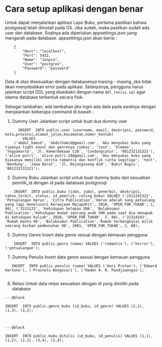 # Cara setup aplikasi dengan benar
Untuk dapat menjalankan aplikasi Lapo Buku, pertama pastikan bahwa postgresql telah diinstall pada OS. Jika sudah, maka pastikan sudah ada user dan database. Soalnya ada diperlukan appsettings.json yang mengarah pada database. appsettings.json akan berisi : 
````
    {
        "Host": "localhost",
        "Port": 5432,
        "Name": "Junpro",
        "User": "postgres",
        "Password": "password"
    }
````
Data di atas disesuaikan dengan databasenya masing - masing, jika tidak akan menyebabkan error pada aplikasi. Selanjutnya, pengguna harus jalankan script DDL yang disediakn dengan nama `ddl_revisi.sql` agar skema database terbentuk secara fisik.

Sebagai tambahan, ada tambahan jika ingin ada data pada awalnya dengan menjalankan beberapa command di bawah : 

 1. Dummy User
 Jalankan script untuk buat dua dummy user
````
      INSERT  INTO public.user (username, email, deskripsi, password, kota,provinsi,alamat_jalan,kecamatan,nomor_kontak) 
        VALUES
    ('abdul_hamid', 'abdulhamid@gmail.com', 'Aku menyukai buku yang tipenya light novel dan genrenya isekai', 'test', 'Sleman', 'Yogyakarta', 'Jl. Kemerdekaan C20', 'Condongcatur', '081232131321'), ('alice putri', 'alice-putri-24@gmail.com', 'Aku menyukai buku yang biasanya memiliki cerita romantis dan konflik cinta segitiga', 'test', 'Bandung', 'Jawa Barat', 'Jl. Bojongsoang A10', 'Bukit Bugis', '081232131321');
````




 2. Dummy Buku
 Jalankan script untuk buat dummy buku dan sesuaikan pemilik_id dengan id pada database postgresql
````
    INSERT  INTO public.buku (isbn, judul, penerbit, deskripsi, tahun_terbit, status, id_pemilik, rating_buku) VALUES ('2311241321', 'Petualangan Harun', 'Citra Publication','Harun adalah sang petualang yang lagi menelusuri Keraajaan Majapahit', 2010, 'OPEN_FOR_TUKAR', 1, 80), ('3213123', 'Kehidupan Selepas SMA', 'Bulaksumur Publication','Kehidupan mudah seorang anak SMA pada saat dia menapak di kehidupan kuliah', 2020, 'OPEN_FOR_TUKAR', 2, 80), ('21314143', 'Rumah Hantu 98', 'Bulaksumur Publication','Rumah terbengkalai milik seorang korban pembunuhan 98', 2001, 'OPEN_FOR_TUKAR', 2, 80);
````
 5. Dummy Genre
  Insert data genre sesuai dengan kemauan pengguna
  
````
    INSERT  INTO public.genre (nama) VALUES ('romantis'), ('horror'), ('petualangan');
````

 7. Dummy Penulis
 Insert data genre sesuai dengan kemauan pengguna
 ```` 
	INSERT  INTO public.penulis (nama) VALUES ('Hari Proton'), ('Edward Hartono'), ('Prastetu Wongosari'), ('Raden A. R. Pandjiwongso');
	
````

 8. Relasi
 Untuk data relasi sesuaikan dengan id yang dimiliki pada database 
````
-- @block

INSERT  INTO public.genre_buku (id_buku, id_genre) VALUES (2,1), (1,3), (3,2);

  

-- @block

INSERT  INTO public.buku_ditulis (id_buku, id_penulis) VALUES (1,1), (1,2), (2,3), (3,4), (2,4);
````

